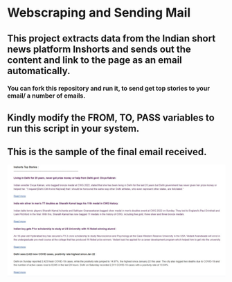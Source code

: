 # Webscraping and Sending Mail

## This project extracts data from the Indian short news platform **Inshorts** and sends out the content and link to the page as an email automatically.

#### You can fork this repository and run it, to send get top stories to your email/ a number of emails.

## Kindly modify the FROM, TO, PASS variables to run this script in your system.

## This is the sample of the final email received.

![Alt text](images/sample.jpg?raw=true "Sample")
